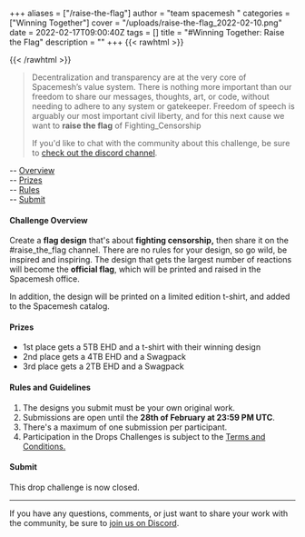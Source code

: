 +++
aliases = ["/raise-the-flag"]
author = "team spacemesh "
categories = ["Winning Together"]
cover = "/uploads/raise-the-flag_2022-02-10.png"
date = 2022-02-17T09:00:40Z
tags = []
title = "#Winning Together: Raise the Flag"
description = ""
+++
{{< rawhtml >}}

<!-- Twitter Meta Tags -->
<meta name="twitter:card" content="summary_large_image">
<meta property="twitter:domain" content="spacemesh.io">
<meta property="twitter:url" content="https://spacemesh.io/blog/winning_together-raise-the-flag/">
<meta name="twitter:title" content="#Winning_Together: Raise the Flag">
<meta name="twitter:description" content="How to participate in the 'Raise the Flag' drop challenge.">
<meta name="twitter:image" content="https://spacemesh.io/uploads/raise-the-flag_2022-02-10.png">

{{< /rawhtml >}}

> Decentralization and transparency are at the very core of Spacemesh’s value system. There is nothing more important than our freedom to share our messages, thoughts, art, or code, without needing to adhere to any system or gatekeeper. Freedom of speech is arguably our most important civil liberty, and for this next cause we want to **raise the flag** of Fighting_Censorship
>
> If you'd like to chat with the community about this challenge, be sure to [check out the discord channel](https://discord.gg/WWsBMaEdjK).

\-- [Overview](#challenge-overview)  
\-- [Prizes](#prizes)  
\-- [Rules](#rules-and-guidelines)  
\-- [Submit](#submit)

#### Challenge Overview

Create a **flag design** that's about **fighting censorship,** then share it on the #raise_the_flag channel. There are no rules for your design, so go wild, be inspired and inspiring. The design that gets the largest number of reactions will become the **official flag**, which will be printed and raised in the Spacemesh office.

In addition, the design will be printed on a limited edition t-shirt, and added to the Spacemesh catalog.

#### Prizes

* 1st place gets a 5TB EHD and a t-shirt with their winning design
* 2nd place gets a 4TB EHD and a Swagpack
* 3rd place gets a 2TB EHD and a Swagpack

#### Rules and Guidelines

1. The designs you submit must be your own original work.
2. Submissions are open until the **28th of February at 23:59 PM UTC**.
3. There's a maximum of one submission per participant.
4. Participation in the Drops Challenges is subject to the [Terms and Conditions.](https://www.spacemesh.io/causes-terms/ "Terms and Conditions")

#### Submit

This drop challenge is now closed.

***

If you have any questions, comments, or just want to share your work with the community, be sure to [join us on Discord](https://chat.spacemesh.io "discord").